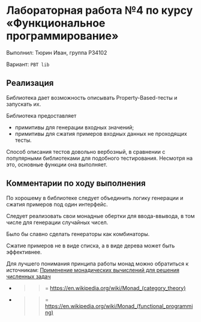 # Лабораторная работа №4 по курсу «Функциональное программирование»

Выполнил: Тюрин Иван, группа P34102

Вариант: `PBT lib`

## Реализация

Библиотека дает возможность описывать Property-Based-тесты и запускать их.

Библиотека предоставляет

- примитивы для генерации входных значений;
- примитивы для сжатия примеров входных данных не проходящих тесты.

Способ описания тестов довольно вербозный, в сравнении с популярными
библиотеками для подобного тестирования. Несмотря на это, основные функции она
выполняет.

## Комментарии по ходу выполнения

По хорошему в библиотеке следует объединить логику генерации и сжатия примеров
под один интерфейс.

Следует реализовать свои монадные обертки для ввода-ввывода, в том числе для
генерации случайных чисел.

Было бы славно сделать генераторы как комбинаторы.

Сжатие примеров не в виде списка, а в виде дерева может быть эффективнее.

Для лучшего понимания принципа работы монад можно обратиться к источникам:
[Применение монадических вычислений для решения численных задач](https://keldysh.ru/papers/2024/prep2024_2.pdf)
- >>= https://en.wikipedia.org/wiki/Monad_(category_theory)
- >>= https://en.wikipedia.org/wiki/Monad_(functional_programming)
